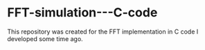 # FFT-simulation---C-code
This repository was created for the FFT implementation in C code I developed some time ago.
